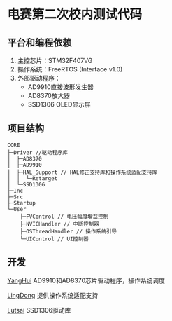 # 电赛第二次校内测试代码

## 平台和编程依赖

1. 主控芯片：STM32F407VG
2. 操作系统：FreeRTOS (Interface v1.0)
3. 外部驱动程序：
    * AD9910直接波形发生器
    * AD8370放大器
    * SSD1306 OLED显示屏
    
## 项目结构
~~~
CORE
├─Driver //驱动程序库
│  ├─AD8370
│  ├─AD9910
│  ├─HAL_Support // HAL修正支持库和操作系统适配支持库
│  │  └─Retarget
│  └─SSD1306
├─Inc
├─Src
├─Startup
└─User
    ├─FVControl // 电压幅度增益控制
    ├─NVICHandler // 中断控制器
    ├─OSThreadHandler // 操作系统引导
    └─UIControl // UI控制器
~~~

## 开发

[YangHui](https://github.com/Ling-YangHui) AD9910和AD8370芯片驱动程序，操作系统调度

[LingDong](https://github.com/Ling-Dong-YH) 提供操作系统适配支持

[Lutsai](https://github.com/SL-RU) SSD1306驱动库
